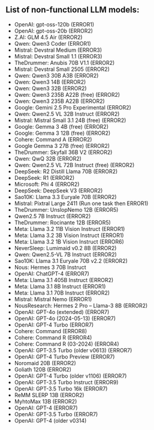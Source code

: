 ## List of non-functional LLM models:

- OpenAI: gpt-oss-120b (ERROR1)
- OpenAI: gpt-oss-20b (ERROR2)
- Z.AI: GLM 4.5 Air (ERROR2)
- Qwen: Qwen3 Coder (ERROR1)
- Mistral: Devstral Medium (ERROR3)
- Mistral: Devstral Small 1.1 (ERROR3)
- TheDrummer: Anubis 70B V1.1 (ERROR2)
- Mistral: Devstral Small 2505 (ERROR2)
- Qwen: Qwen3 30B A3B (ERROR2)
- Qwen: Qwen3 14B (ERROR2)
- Qwen: Qwen3 32B (ERROR2)
- Qwen: Qwen3 235B A22B (free) (ERROR2)
- Qwen: Qwen3 235B A22B (ERROR2)
- Google: Gemini 2.5 Pro Experimental (ERROR2)
- Qwen: Qwen2.5 VL 32B Instruct (ERROR2)
- Mistral: Mistral Small 3.1 24B (free) (ERROR2)
- Google: Gemma 3 4B (free) (ERROR2)
- Google: Gemma 3 12B (free) (ERROR2)
- Cohere: Command A (ERROR2)
- Google Gemma 3 27B (free) (ERROR2)
- TheDrummer: Skyfall 36B V2 (ERROR2)
- Qwen: QwQ 32B (ERROR2)
- Qwen: Qwen2.5 VL 72B Instruct (free) (ERROR2)
- DeepSeek: R2 Distill Llama 70B (ERROR2)
- DeepSeek: R1 (ERROR2)
- Microsoft: Phi 4 (ERROR2)
- DeepSeek: DeepSeek V3 (ERROR2)
- Sao10K: Llama 3.3 Euryale 70B (ERROR2)
- Mistral: Pixtral Large 2411 (Run one task then ERROR1)
- TheDrummer: UnslopNemo 12B (ERROR5)
- Qwen2.5 7B Instruct (ERROR2)
- TheDrummer: Rocinante 12B (ERROR5)
- Meta: Llama 3.2 11B Vision Instruct (ERROR1)
- Meta: Llama 3.2 3B Vision Instruct (ERROR1)
- Meta: Llama 3.2 1B Vision Instruct (ERROR6)
- NeverSleep: Lumimaid v0.2 8B (ERROR2)
- Qwen: Qwen2.5-VL 7B Instruct (ERROR2)
- Sao10K: Llama 3.1 Euryale 70B v2.2 (ERROR2)
- Nous: Hermes 3 70B Instruct
- OpenAI: ChatGPT-4 (ERROR7)
- Meta: Llama 3.1 405B Instruct (ERROR2)
- Meta: Llama 3.1 8B Instruct (ERROR1)
- Meta: Llama 3.1 70B Instruct (ERROR2)
- Mistral: Mistral Nemo (ERROR1)
- NousResearch: Hermes 2 Pro – Llama-3 8B (ERROR2)
- OpenAI: GPT-4o (extended) (ERROR7)
- OpenAI: GPT-4o (2024-05-13) (ERROR7)
- OpenAI: GPT-4 Turbo (ERROR7)
- Cohere: Command (ERROR8)
- Cohere: Command R (ERROR4)
- Cohere: Command R (03-2024) (ERROR4)
- OpenAI: GPT-3.5 Turbo (older v0613) (ERROR7)
- OpenAI: GPT-4 Turbo Preview (ERROR7)
- Noromaid 20B (ERROR2)
- Goliath 120B (ERROR2)
- OpenAI: GPT-4 Turbo (older v1106) (ERROR7)
- OpenAI: GPT-3.5 Turbo Instruct (ERROR9)
- OpenAI: GPT-3.5 Turbo 16k (ERROR7)
- ReMM SLERP 13B (ERROR2)
- MyhtoMax 13B (ERROR2)
- OpenAI: GPT-4 (ERROR7)
- OpenAI: GPT-3.5 Turbo (ERROR7)
- OpenAI: GPT-4 (older v0314)

